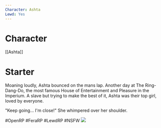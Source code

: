 ```yaml
---
Character: Ashta
Lewd: Yes
---
```

# Character
[[Ashta]]

# Starter
Moaning loudly, Ashta bounced on the mans lap. Another day at The Ring-Dang-Do, the most famous House of Entertainment and Pleasure in the Imperium. A slave but trying to make the best of it, Ashta was their top girl, loved by everyone.

"Keep going... I'm close!" She whimpered over her shoulder.

#OpenRP #FeraRP #LewdRP  #NSFW
![](Ahsoka122.jpg)